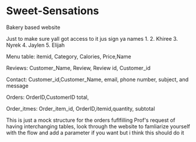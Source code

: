 # Sweet-Sensations
Bakery based website

Just to make sure yall got access to it jus sign ya names
1.
2. Khiree
3. Nyrek
4. Jaylen
5. Elijah



Menu table: itemid, Category, Calories, Price,Name

Reviews: Customer_Name, Review, Review id, Customer_id

Contact: Customer_id,Customer_Name, email, phone number, subject, and message

Orders: OrderID,CustomerID total,

Order_itmes: Order_item_id, OrderID,itemid,quantity, subtotal

This is just a mock structure for the orders fuflfilling Prof's request of having interchanging tables, look through the website to famliarize yourself with the flow and add a parameter if you want but i think this should do it
